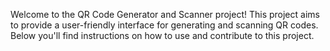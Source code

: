 Welcome to the QR Code Generator and Scanner project! This project aims to provide a user-friendly interface for generating and scanning QR codes. Below you'll find instructions on how to use and contribute to this project.
